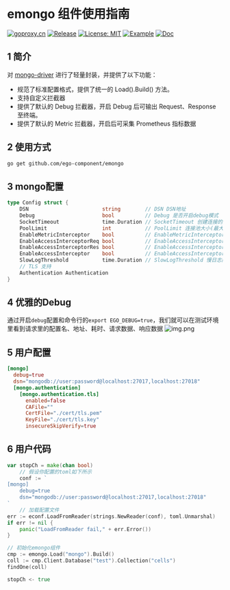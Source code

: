 # emongo 组件使用指南
[![goproxy.cn](https://goproxy.cn/stats/github.com/ego-component/emongo/badges/download-count.svg)](https://goproxy.cn/stats/github.com/ego-component/emongo)
[![Release](https://img.shields.io/github/v/release/ego-component/emongo.svg?style=flat-square)](https://github.com/ego-component/emongo)
[![License: MIT](https://img.shields.io/badge/License-MIT-yellow.svg)](https://opensource.org/licenses/MIT)
[![Example](https://img.shields.io/badge/Examples-2ca5e0?style=flat&logo=appveyor)](https://github.com/ego-component/emongo/tree/master/examples)
[![Doc](https://img.shields.io/badge/Docs-1?style=flat&logo=appveyor)](https://ego.gocn.vip/frame/client/gorm.html#_1-%E7%AE%80%E4%BB%8B)


## 1 简介
对 [mongo-driver](https://godoc.org/go.mongodb.org/mongo-driver) 进行了轻量封装，并提供了以下功能：
- 规范了标准配置格式，提供了统一的 Load().Build() 方法。
- 支持自定义拦截器
- 提供了默认的 Debug 拦截器，开启 Debug 后可输出 Request、Response 至终端。
- 提供了默认的 Metric 拦截器，开启后可采集 Prometheus 指标数据

## 2 使用方式
```bash
go get github.com/ego-component/emongo
```

## 3 mongo配置
```go
type Config struct {
    DSN                        string        // DSN DSN地址
    Debug                      bool          // Debug 是否开启debug模式
    SocketTimeout              time.Duration // SocketTimeout 创建连接的超时时间
    PoolLimit                  int           // PoolLimit 连接池大小(最大连接数)
    EnableMetricInterceptor    bool          // EnableMetricInterceptor 是否启用prometheus metric拦截器
    EnableAccessInterceptorReq bool          // EnableAccessInterceptorReq 是否启用access req拦截器，此配置只有在EnableAccessInterceptor=true时才会生效
    EnableAccessInterceptorRes bool          // EnableAccessInterceptorRes 是否启用access res拦截器，此配置只有在EnableAccessInterceptor=true时才会生效
    EnableAccessInterceptor    bool          // EnableAccessInterceptor 是否启用access拦截器
    SlowLogThreshold           time.Duration // SlowLogThreshold 慢日志门限值，超过该门限值的请求，将被记录到慢日志中
    // TLS 支持
    Authentication Authentication
}
```

## 4 优雅的Debug
通过开启``debug``配置和命令行的``export EGO_DEBUG=true``，我们就可以在测试环境里看到请求里的配置名、地址、耗时、请求数据、响应数据
![img.png](https://cdn.gocn.vip/ego/assets/img/mongo1.d5d9680d.png)


## 5 用户配置
```toml
[mongo]
  debug=true
  dsn="mongodb://user:password@localhost:27017,localhost:27018"
  [mongo.authentication]
    [mongo.authentication.tls]
      enabled=false
      CAFile=""
      CertFile="./cert/tls.pem"
      KeyFile="./cert/tls.key"
      insecureSkipVerify=true
```

## 6 用户代码
```go
var stopCh = make(chan bool)
	// 假设你配置的toml如下所示
	conf := `
[mongo]
	debug=true
	dsn="mongodb://user:password@localhost:27017,localhost:27018"
`
	// 加载配置文件
err := econf.LoadFromReader(strings.NewReader(conf), toml.Unmarshal)
if err != nil {
    panic("LoadFromReader fail," + err.Error())
}

// 初始化emongo组件
cmp := emongo.Load("mongo").Build()
coll := cmp.Client.Database("test").Collection("cells")
findOne(coll)

stopCh <- true
```


